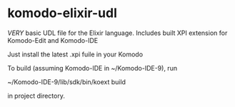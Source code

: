# komodo-elixir-udl
*VERY* basic UDL file for the Elixir language. Includes built XPI extension for Komodo-Edit and Komodo-IDE

Just install the latest .xpi fuile in your Komodo

To build (assuming Komodo-IDE in ~/Komodo-IDE-9), run

  ~/Komodo-IDE-9/lib/sdk/bin/koext build

in project directory.

